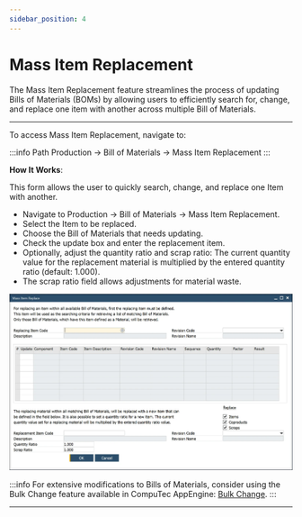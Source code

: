 ```yaml
---
sidebar_position: 4
---
```


# Mass Item Replacement

The Mass Item Replacement feature streamlines the process of updating Bills of Materials (BOMs) by allowing users to efficiently search for, change, and replace one item with another across multiple Bill of Materials.

---

To access Mass Item Replacement, navigate to:

:::info Path
    Production → Bill of Materials → Mass Item Replacement
:::

**How It Works**:

This form allows the user to quickly search, change, and replace one Item with another.

- Navigate to Production → Bill of Materials → Mass Item Replacement.
- Select the Item to be replaced.
- Choose the Bill of Materials that needs updating.
- Check the update box and enter the replacement item.
- Optionally, adjust the quantity ratio and scrap ratio:
    The current quantity value for the replacement material is multiplied by the entered quantity ratio (default: 1.000).
- The scrap ratio field allows adjustments for material waste.

![Mass Item Replace](./media/mass-item-replace/mass-item-replace.webp)

:::info
    For extensive modifications to Bills of Materials, consider using the Bulk Change feature available in CompuTec AppEngine: [Bulk Change](/docs/appengine/plugins-user-guide/bulk-changes-on-bills-of-materials/overview).
:::

---
